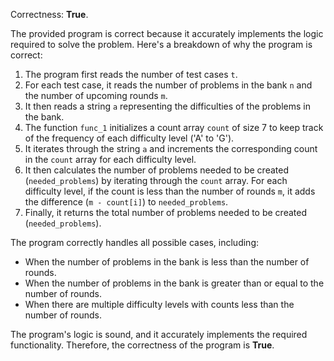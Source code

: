 Correctness: **True**.

The provided program is correct because it accurately implements the logic required to solve the problem. Here's a breakdown of why the program is correct:

1.  The program first reads the number of test cases `t`.
2.  For each test case, it reads the number of problems in the bank `n` and the number of upcoming rounds `m`.
3.  It then reads a string `a` representing the difficulties of the problems in the bank.
4.  The function `func_1` initializes a count array `count` of size 7 to keep track of the frequency of each difficulty level ('A' to 'G').
5.  It iterates through the string `a` and increments the corresponding count in the `count` array for each difficulty level.
6.  It then calculates the number of problems needed to be created (`needed_problems`) by iterating through the `count` array. For each difficulty level, if the count is less than the number of rounds `m`, it adds the difference (`m - count[i]`) to `needed_problems`.
7.  Finally, it returns the total number of problems needed to be created (`needed_problems`).

The program correctly handles all possible cases, including:

*   When the number of problems in the bank is less than the number of rounds.
*   When the number of problems in the bank is greater than or equal to the number of rounds.
*   When there are multiple difficulty levels with counts less than the number of rounds.

The program's logic is sound, and it accurately implements the required functionality. Therefore, the correctness of the program is **True**.